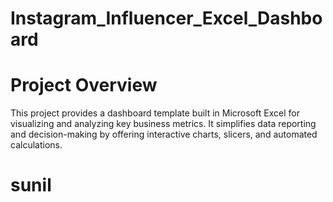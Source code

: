 # Instagram_Influencer_Excel_Dashboard

# Project Overview
This project provides a dashboard template built in Microsoft Excel for visualizing and analyzing key business metrics. It simplifies data reporting and decision-making by offering interactive charts, slicers, and automated calculations.
# sunil

